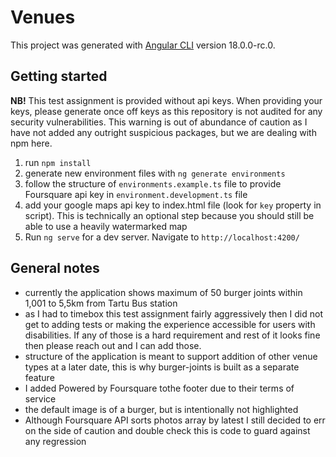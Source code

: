 # Venues

This project was generated with [Angular CLI](https://github.com/angular/angular-cli) version 18.0.0-rc.0.

## Getting started

**NB!** This test assignment is provided without api keys. When providing your keys, please generate once off keys as this repository is not audited for any security vulnerabilities. This warning is out of abundance of caution as I have not added any outright suspicious packages, but we are dealing with npm here.

1. run `npm install`
2. generate new environment files with `ng generate environments`
3. follow the structure of `environments.example.ts` file to provide Foursquare api key in `environment.development.ts` file
4. add your google maps api key to index.html file (look for `key` property in script). This is technically an optional step because you should still be able to use a heavily watermarked map
5. Run `ng serve` for a dev server. Navigate to `http://localhost:4200/`

## General notes

- currently the application shows maximum of 50 burger joints within 1,001 to 5,5km from Tartu Bus station
- as I had to timebox this test assignment fairly aggressively then I did not get to adding tests or making the experience accessible for users with disabilities. If any of those is a hard requirement and rest of it looks fine then please reach out and I can add those.
- structure of the application is meant to support addition of other venue types at a later date, this is why burger-joints is built as a separate feature
- I added Powered by Foursquare tothe footer due to their terms of service
- the default image is of a burger, but is intentionally not highlighted
- Although Foursquare API sorts photos array by latest I still decided to err on the side of caution and double check this is code to guard against any regression
